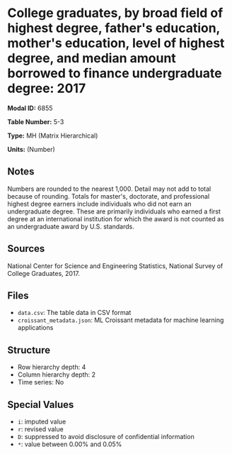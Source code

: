 # College graduates, by broad field of highest degree, father's education, mother's education, level of highest degree, and median amount borrowed to finance undergraduate degree: 2017

**Modal ID:** 6855

**Table Number:** 5-3

**Type:** MH (Matrix Hierarchical)

**Units:** (Number)

## Notes

Numbers are rounded to the nearest 1,000. Detail may not add to total because of rounding. Totals for master's, doctorate, and professional highest degree earners include individuals who did not earn an undergraduate degree. These are primarily individuals who earned a first degree at an international institution for which the award is not counted as an undergraduate award by U.S. standards.

## Sources

National Center for Science and Engineering Statistics, National Survey of College Graduates, 2017.

## Files

- `data.csv`: The table data in CSV format
- `croissant_metadata.json`: ML Croissant metadata for machine learning applications

## Structure

- Row hierarchy depth: 4
- Column hierarchy depth: 2
- Time series: No

## Special Values

- `i`: imputed value
- `r`: revised value
- `D`: suppressed to avoid disclosure of confidential information
- `*`: value between 0.00% and 0.05%
